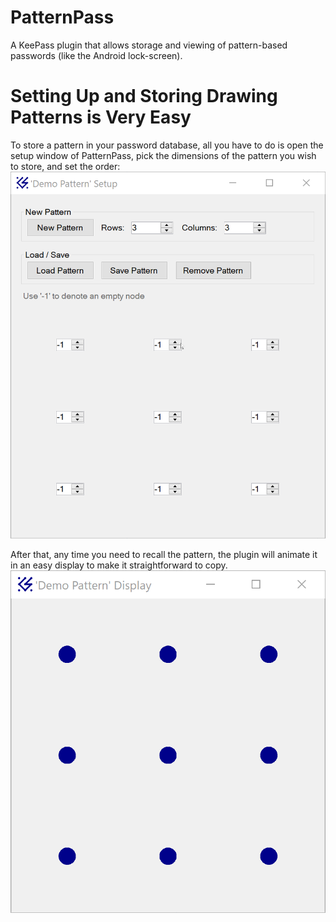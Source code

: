 # PatternPass
A KeePass plugin that allows storage and viewing of pattern-based passwords (like the Android lock-screen).


# Setting Up and Storing Drawing Patterns is Very Easy
To store a pattern in your password database, all you have to do is open the setup window of PatternPass, pick the dimensions of the pattern you wish to store, and set the order:
![An animation of the plugin's setup function for storing a pattern.](/Documentation/Media/PatternPassDemoSetup.gif "PatternPass allows for quick and easy storage of complex drawn patterns.")

After that, any time you need to recall the pattern, the plugin will animate it in an easy display to make it straightforward to copy.
![An animation of the plugin's display function to easily view an animated drawing of a stored pattern.](/Documentation/Media/PatternPassDemoDisplay.gif "PatternPass makes it easy to view the patterns you have stored.")